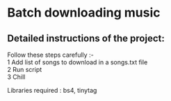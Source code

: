 # Batch downloading music 
## Detailed instructions of the project:
Follow these steps carefully :-  
1 Add list of songs to download in a songs.txt file  
2 Run script  
3 Chill  

Libraries required : 
bs4, tinytag
